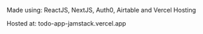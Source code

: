 Made using: ReactJS, NextJS, Auth0, Airtable and Vercel Hosting

Hosted at: todo-app-jamstack.vercel.app

